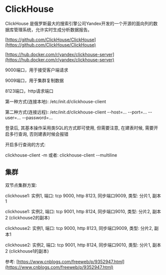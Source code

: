 # ClickHouse

ClickHouse 是俄罗斯最大的搜索引擎公司Yandex开发的一个开源的面向列的数据库管理系统，允许实时生成分析数据报告。

[https://github.com/ClickHouse/ClickHouse](https://github.com/ClickHouse/ClickHouse)

[https://hub.docker.com/r/yandex/clickhouse-server](https://hub.docker.com/r/yandex/clickhouse-server)

9000端口，用于接受客户端请求

9009端口，用于集群复制数据

8123端口，http请求端口

第一种方式(连接本地): /etc/init.d/clickhouse-client

第二种方式(连接远程): /etc/init.d/clickhouse-client --host=… --port=… --user=… --password=…

登录后, 其基本操作采用类SQL的方式即可使用, 但需要注意, 在建表时候, 需要开启多行查询, 否则建表时候会报错

开启多行查询的方式:

clickhouse-client -m  或者:  clickhouse-client --multiline

## 集群

双节点集群方案:

clickhouse1: 实例1, 端口: tcp 9000, http 8123, 同步端口9009, 类型: 分片1, 副本1

clickhouse1: 实例2, 端口: tcp 9001, http 8124, 同步端口9010, 类型: 分片2, 副本2 (clickhouse2的副本)

clickhouse2: 实例1, 端口: tcp 9000, http 8123, 同步端口9009, 类型: 分片2, 副本1

clickhouse2: 实例2, 端口: tcp 9001, http 8124, 同步端口9010, 类型: 分片1, 副本2 (clickhouse1的副本)

参考: [https://www.cnblogs.com/freeweb/p/9352947.html](https://www.cnblogs.com/freeweb/p/9352947.html)

